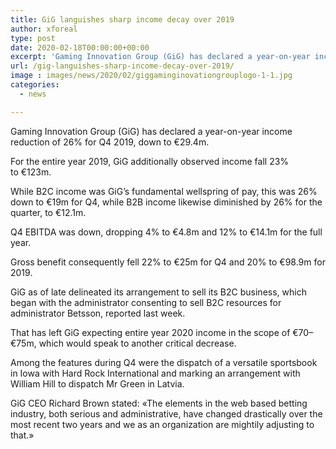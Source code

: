 ```yaml
---
title: GiG languishes sharp income decay over 2019
author: xforeal 
type: post
date: 2020-02-18T00:00:00+00:00
excerpt: 'Gaming Innovation Group (GiG) has declared a year-on-year income reduction of 26&amp;percnt; for Q4 2019, down to &amp;euro;29 '
url: /gig-languishes-sharp-income-decay-over-2019/
image : images/news/2020/02/giggaminginovationgrouplogo-1-1.jpg
categories:
  - news

---
```

Gaming Innovation Group (GiG) has declared a year-on-year income reduction of 26&percnt; for Q4 2019, down to &euro;29.4m.

For the entire year 2019, GiG additionally observed income fall 23&percnt; to&nbsp;&euro;123m.

While B2C income was GiG&rsquo;s fundamental wellspring of pay, this was 26&percnt; down to &euro;19m for Q4, while B2B income likewise diminished by 26&percnt; for the quarter, to &euro;12.1m.

Q4 EBITDA was down, dropping 4&percnt; to &euro;4.8m and 12&percnt; to&nbsp;&euro;14.1m for the full year.

Gross benefit consequently fell 22&percnt; to&nbsp;&euro;25m for Q4 and 20&percnt; to&nbsp;&euro;98.9m for 2019.

GiG as of late delineated its arrangement to sell its B2C business, which began with the administrator consenting to sell B2C resources for administrator Betsson, reported last week.

That has left GiG expecting entire year 2020 income in the scope of &euro;70&ndash;&euro;75m, which would speak to another critical decrease.

Among the features during Q4 were the dispatch of a versatile sportsbook in Iowa with Hard Rock International and marking an arrangement with William Hill to dispatch Mr Green in Latvia.

GiG CEO Richard Brown stated: &#171;The elements in the web based betting industry, both serious and administrative, have changed drastically over the most recent two years and we as an organization are mightily adjusting to that.&#187;